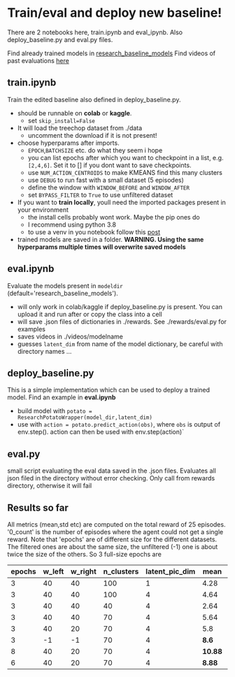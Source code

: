 # Train/eval and deploy new baseline!

There are 2 notebooks here, train.ipynb and eval_ipynb. Also deploy_baseline.py and eval.py files. 

Find already trained models in [research_baseline_models](https://github.com/Oliver-Tautz/ISY_MINE/tree/master/jupyter/research_baseline_models)
Find videos of past evaluations [here](https://drive.google.com/drive/folders/15_aQwcnlmhs9evDP-ktxeKW0nRppS_gZ?usp=sharing)


## train.ipynb

Train the edited baseline also defined in deploy_baseline.py.

* should be runnable on **colab** or **kaggle**.
  * set `skip_install=False`
* It will load the treechop dataset from ./data
  * uncomment the download if it is not present!
* choose hyperparams after imports.
  * `EPOCH`,`BATCHSIZE` etc. do what they seem i hope
  * you can list epochs after which you want to checkpoint in a list, e.g. `[2,4,6]`. Set it to [] if you dont want to save checkpoints.
  * use `NUM_ACTION_CENTROIDS` to make KMEANS find this many clusters
  * use `DEBUG` to run fast with a small dataset (5 episodes)
  * define the window with `WINDOW_BEFORE` and `WINDOW_AFTER`
  * set `BYPASS_FILTER` to `True` to use unfiltered dataset
* If you want to **train locally**, youll need the imported packages present in your environment
  * the install cells probably wont work. Maybe the pip ones do
  * I recommend using python 3.8
  * to use a venv in you notebook follow this [post](https://veekaybee.github.io/2020/02/18/running-jupyter-in-venv/)
* trained models are saved in a folder. **WARNING. Using the same hyperparams multiple times will overwrite saved models**

## eval.ipynb

Evaluate the models present in `modeldir` (default='research_baseline_models').
* will only work in colab/kaggle if deploy_baseline.py is present. You can upload it and run after or copy the class into a cell
* will save .json files of dictionaries in ./rewards. See ./rewards/eval.py for examples
* saves videos in ./videos/modelname
* guesses `latent_dim` from name of the model dictionary, be careful with directory names ...

## deploy_baseline.py

This is a simple implementation which can be used to deploy a trained model. Find an example in **eval.ipynb**
* build model with `potato = ResearchPotatoWrapper(model_dir,latent_dim)`
* use with `action = potato.predict_action(obs)`, where `obs` is output of env.step(). action can then be used with env.step(action)`

## eval.py
small script evaluating the eval data saved in the .json files. Evaluates all json filed in the directory without error checking.
Only call from rewards directory, otherwise it will fail


## Results so far
All metrics (mean,std etc) are computed on the total reward of 25 episodes.
'0_count' is the number of episodes where the agent could not get a single reward.
Note that 'epochs' are of different size for the different datasets. The filtered ones are about the same size, the unfiltered (-1) one is about twice the size of the others. So 3 full-size epochs are 

| epochs | w_left | w_right | n_clusters | latent_pic_dim | mean  | std  | max | min | 0_count |
|--------|--------|---------|------------|----------------|-------|------|-----|-----|---------|
| 3      | 40     | 40      | 100        | 1              | 4.28  | 4    | 13  | 0   | 8       |
| 3      | 40     | 40      | 100        | 4              | 4.64  | 4    | 15  | 0   | 4       |
| 3      | 40     | 40      | 40         | 4              | 2.64  | 1.7  | 7   | 0   | 4       |
| 3      | 40     | 40      | 70         | 4              | 5.64  | 3.65 | 13  | 0   | 1       |
| 3      | 40     | 20      | 70         | 4              | 5.8   | 3.83 | 12  | 0   | 3       |
| 3      | -1     | -1      | 70         | 4              | **8.6**   | 5.38 | 22  | 0   | 2       |
| 8      | 40     | 20      | 70         | 4              | **10.88** | 5.77 | 22  | 0   | 2       |
| 6      | 40     | 20      | 70         | 4              | **8.88**  | 5.2  | 18  | 0   | 3       |
